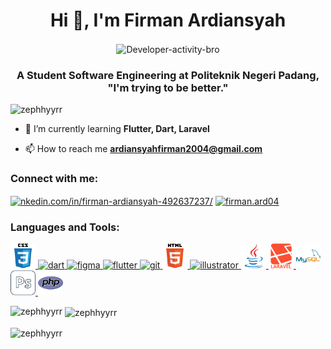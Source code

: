 <h1 align="center">Hi 👋, I'm Firman Ardiansyah</h1>
<p align="center">
<img src="https://cdni.iconscout.com/illustration/free/thumb/free-developer-team-2043022-1731280.png?f=webp" alt="Developer-activity-bro" align="center" border="0">
</p>
<h3 align="center">A Student Software Engineering at Politeknik Negeri Padang, "I'm trying to be better."</h3>

<p align="left"> <img src="https://komarev.com/ghpvc/?username=zephhyyrr&label=Profile%20views&color=0e75b6&style=flat" alt="zephhyyrr" /> </p>


- 🌱 I’m currently learning **Flutter, Dart, Laravel**

- 📫 How to reach me **ardiansyahfirman2004@gmail.com**

<h3 align="left">Connect with me:</h3>
<p align="left">
<a href="https://linkedin.com/in/nkedin.com/in/firman-ardiansyah-492637237/" target="blank"><img align="center" src="https://raw.githubusercontent.com/rahuldkjain/github-profile-readme-generator/master/src/images/icons/Social/linked-in-alt.svg" alt="nkedin.com/in/firman-ardiansyah-492637237/" height="30" width="40" /></a>
<a href="https://instagram.com/firman.ard04" target="blank"><img align="center" src="https://raw.githubusercontent.com/rahuldkjain/github-profile-readme-generator/master/src/images/icons/Social/instagram.svg" alt="firman.ard04" height="30" width="40" /></a>
</p>

<h3 align="left">Languages and Tools:</h3>
<p align="left"> <a href="https://www.w3schools.com/css/" target="_blank" rel="noreferrer"> <img src="https://raw.githubusercontent.com/devicons/devicon/master/icons/css3/css3-original-wordmark.svg" alt="css3" width="40" height="40"/> </a> <a href="https://dart.dev" target="_blank" rel="noreferrer"> <img src="https://www.vectorlogo.zone/logos/dartlang/dartlang-icon.svg" alt="dart" width="40" height="40"/> </a> <a href="https://www.figma.com/" target="_blank" rel="noreferrer"> <img src="https://www.vectorlogo.zone/logos/figma/figma-icon.svg" alt="figma" width="40" height="40"/> </a> <a href="https://flutter.dev" target="_blank" rel="noreferrer"> <img src="https://www.vectorlogo.zone/logos/flutterio/flutterio-icon.svg" alt="flutter" width="40" height="40"/> </a> <a href="https://git-scm.com/" target="_blank" rel="noreferrer"> <img src="https://www.vectorlogo.zone/logos/git-scm/git-scm-icon.svg" alt="git" width="40" height="40"/> </a> <a href="https://www.w3.org/html/" target="_blank" rel="noreferrer"> <img src="https://raw.githubusercontent.com/devicons/devicon/master/icons/html5/html5-original-wordmark.svg" alt="html5" width="40" height="40"/> </a> <a href="https://www.adobe.com/in/products/illustrator.html" target="_blank" rel="noreferrer"> <img src="https://www.vectorlogo.zone/logos/adobe_illustrator/adobe_illustrator-icon.svg" alt="illustrator" width="40" height="40"/> </a> <a href="https://www.java.com" target="_blank" rel="noreferrer"> <img src="https://raw.githubusercontent.com/devicons/devicon/master/icons/java/java-original.svg" alt="java" width="40" height="40"/> </a> <a href="https://laravel.com/" target="_blank" rel="noreferrer"> <img src="https://raw.githubusercontent.com/devicons/devicon/master/icons/laravel/laravel-plain-wordmark.svg" alt="laravel" width="40" height="40"/> </a> <a href="https://www.mysql.com/" target="_blank" rel="noreferrer"> <img src="https://raw.githubusercontent.com/devicons/devicon/master/icons/mysql/mysql-original-wordmark.svg" alt="mysql" width="40" height="40"/> </a> <a href="https://www.photoshop.com/en" target="_blank" rel="noreferrer"> <img src="https://raw.githubusercontent.com/devicons/devicon/master/icons/photoshop/photoshop-line.svg" alt="photoshop" width="40" height="40"/> </a> <a href="https://www.php.net" target="_blank" rel="noreferrer"> <img src="https://raw.githubusercontent.com/devicons/devicon/master/icons/php/php-original.svg" alt="php" width="40" height="40"/> </a> </p>

<p><img align="left" src="https://github-readme-stats.vercel.app/api/top-langs?username=zephhyyrr&show_icons=true&locale=en&layout=compact" alt="zephhyyrr" /></p>

<p>&nbsp;<img align="center" src="https://github-readme-stats.vercel.app/api?username=zephhyyrr&show_icons=true&locale=en" alt="zephhyyrr" /></p>

<p><img align="center" src="https://github-readme-streak-stats.herokuapp.com/?user=zephhyyrr&" alt="zephhyyrr" /></p>
